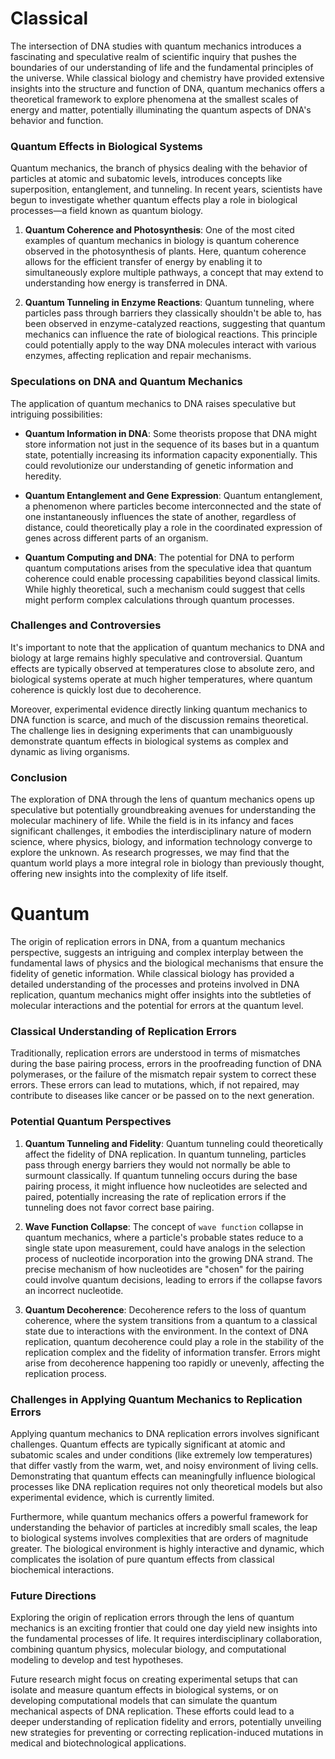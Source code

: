 # Classical

The intersection of DNA studies with quantum mechanics introduces a fascinating and speculative realm of scientific inquiry that pushes the boundaries of our understanding of life and the fundamental principles of the universe. While classical biology and chemistry have provided extensive insights into the structure and function of DNA, quantum mechanics offers a theoretical framework to explore phenomena at the smallest scales of energy and matter, potentially illuminating the quantum aspects of DNA's behavior and function.

### Quantum Effects in Biological Systems

Quantum mechanics, the branch of physics dealing with the behavior of particles at atomic and subatomic levels, introduces concepts like superposition, entanglement, and tunneling. In recent years, scientists have begun to investigate whether quantum effects play a role in biological processes—a field known as quantum biology.

1. **Quantum Coherence and Photosynthesis**: One of the most cited examples of quantum mechanics in biology is quantum coherence observed in the photosynthesis of plants. Here, quantum coherence allows for the efficient transfer of energy by enabling it to simultaneously explore multiple pathways, a concept that may extend to understanding how energy is transferred in DNA.

2. **Quantum Tunneling in Enzyme Reactions**: Quantum tunneling, where particles pass through barriers they classically shouldn't be able to, has been observed in enzyme-catalyzed reactions, suggesting that quantum mechanics can influence the rate of biological reactions. This principle could potentially apply to the way DNA molecules interact with various enzymes, affecting replication and repair mechanisms.

### Speculations on DNA and Quantum Mechanics

The application of quantum mechanics to DNA raises speculative but intriguing possibilities:

- **Quantum Information in DNA**: Some theorists propose that DNA might store information not just in the sequence of its bases but in a quantum state, potentially increasing its information capacity exponentially. This could revolutionize our understanding of genetic information and heredity.

- **Quantum Entanglement and Gene Expression**: Quantum entanglement, a phenomenon where particles become interconnected and the state of one instantaneously influences the state of another, regardless of distance, could theoretically play a role in the coordinated expression of genes across different parts of an organism.

- **Quantum Computing and DNA**: The potential for DNA to perform quantum computations arises from the speculative idea that quantum coherence could enable processing capabilities beyond classical limits. While highly theoretical, such a mechanism could suggest that cells might perform complex calculations through quantum processes.

### Challenges and Controversies

It's important to note that the application of quantum mechanics to DNA and biology at large remains highly speculative and controversial. Quantum effects are typically observed at temperatures close to absolute zero, and biological systems operate at much higher temperatures, where quantum coherence is quickly lost due to decoherence.

Moreover, experimental evidence directly linking quantum mechanics to DNA function is scarce, and much of the discussion remains theoretical. The challenge lies in designing experiments that can unambiguously demonstrate quantum effects in biological systems as complex and dynamic as living organisms.

### Conclusion

The exploration of DNA through the lens of quantum mechanics opens up speculative but potentially groundbreaking avenues for understanding the molecular machinery of life. While the field is in its infancy and faces significant challenges, it embodies the interdisciplinary nature of modern science, where physics, biology, and information technology converge to explore the unknown. As research progresses, we may find that the quantum world plays a more integral role in biology than previously thought, offering new insights into the complexity of life itself.

# Quantum

The origin of replication errors in DNA, from a quantum mechanics perspective, suggests an intriguing and complex interplay between the fundamental laws of physics and the biological mechanisms that ensure the fidelity of genetic information. While classical biology has provided a detailed understanding of the processes and proteins involved in DNA replication, quantum mechanics might offer insights into the subtleties of molecular interactions and the potential for errors at the quantum level.

### Classical Understanding of Replication Errors

Traditionally, replication errors are understood in terms of mismatches during the base pairing process, errors in the proofreading function of DNA polymerases, or the failure of the mismatch repair system to correct these errors. These errors can lead to mutations, which, if not repaired, may contribute to diseases like cancer or be passed on to the next generation.

### Potential Quantum Perspectives

1. **Quantum Tunneling and Fidelity**: Quantum tunneling could theoretically affect the fidelity of DNA replication. In quantum tunneling, particles pass through energy barriers they would not normally be able to surmount classically. If quantum tunneling occurs during the base pairing process, it might influence how nucleotides are selected and paired, potentially increasing the rate of replication errors if the tunneling does not favor correct base pairing.

2. **Wave Function Collapse**: The concept of `wave function` collapse in quantum mechanics, where a particle's probable states reduce to a single state upon measurement, could have analogs in the selection process of nucleotide incorporation into the growing DNA strand. The precise mechanism of how nucleotides are "chosen" for the pairing could involve quantum decisions, leading to errors if the collapse favors an incorrect nucleotide.

3. **Quantum Decoherence**: Decoherence refers to the loss of quantum coherence, where the system transitions from a quantum to a classical state due to interactions with the environment. In the context of DNA replication, quantum decoherence could play a role in the stability of the replication complex and the fidelity of information transfer. Errors might arise from decoherence happening too rapidly or unevenly, affecting the replication process.

### Challenges in Applying Quantum Mechanics to Replication Errors

Applying quantum mechanics to DNA replication errors involves significant challenges. Quantum effects are typically significant at atomic and subatomic scales and under conditions (like extremely low temperatures) that differ vastly from the warm, wet, and noisy environment of living cells. Demonstrating that quantum effects can meaningfully influence biological processes like DNA replication requires not only theoretical models but also experimental evidence, which is currently limited.

Furthermore, while quantum mechanics offers a powerful framework for understanding the behavior of particles at incredibly small scales, the leap to biological systems involves complexities that are orders of magnitude greater. The biological environment is highly interactive and dynamic, which complicates the isolation of pure quantum effects from classical biochemical interactions.

### Future Directions

Exploring the origin of replication errors through the lens of quantum mechanics is an exciting frontier that could one day yield new insights into the fundamental processes of life. It requires interdisciplinary collaboration, combining quantum physics, molecular biology, and computational modeling to develop and test hypotheses.

Future research might focus on creating experimental setups that can isolate and measure quantum effects in biological systems, or on developing computational models that can simulate the quantum mechanical aspects of DNA replication. These efforts could lead to a deeper understanding of replication fidelity and errors, potentially unveiling new strategies for preventing or correcting replication-induced mutations in medical and biotechnological applications.
